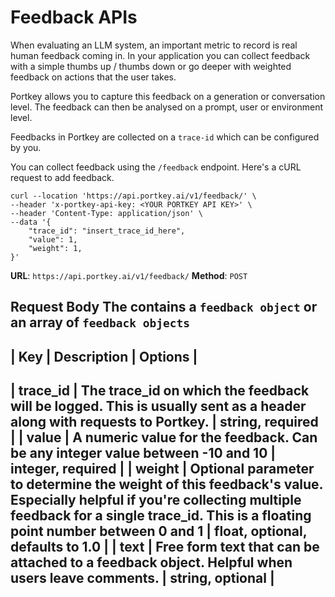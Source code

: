 # Feedback APIs

When evaluating an LLM system, an important metric to record is real human feedback coming in. In your application you can collect feedback with a simple thumbs up / thumbs down or go deeper with weighted feedback on actions that the user takes.

Portkey allows you to capture this feedback on a generation or conversation level. The feedback can then be analysed on a prompt, user or environment level.

Feedbacks in Portkey are collected on a `trace-id` which can be configured by you.

You can collect feedback using the `/feedback` endpoint. Here's a cURL request to add feedback.

```
curl --location 'https://api.portkey.ai/v1/feedback/' \
--header 'x-portkey-api-key: <YOUR PORTKEY API KEY>' \
--header 'Content-Type: application/json' \
--data '{
    "trace_id": "insert_trace_id_here",
    "value": 1,
    "weight": 1,
}'
```
**URL**: `https://api.portkey.ai/v1/feedback/`
**Method**: `POST`

**Request Body**
The contains a `feedback object` or an array of `feedback objects`
---
| Key | Description | Options |
---
| trace_id | The trace_id on which the feedback will be logged. This is usually sent as a header along with requests to Portkey. | string, required |
| value | A numeric value for the feedback. Can be any integer value between -10 and 10 | integer, required |
| weight | Optional parameter to determine the weight of this feedback's value. Especially helpful if you're collecting multiple feedback for a single trace_id. This is a floating point number between 0 and 1 | float, optional, defaults to 1.0 |
| text | Free form text that can be attached to a feedback object. Helpful when users leave comments. | string, optional |
---